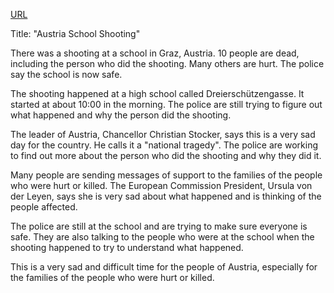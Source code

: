 <a href="https://www.bbc.com/news/live/ce3vxrz6rpnt">URL</a>
<p>Title: "Austria School Shooting"</p>
<p>There was a shooting at a school in Graz, Austria. 10 people are dead, including the person who did the shooting. Many others are hurt. The police say the school is now safe.</p>
<p>The shooting happened at a high school called Dreierschützengasse. It started at about 10:00 in the morning. The police are still trying to figure out what happened and why the person did the shooting.</p>
<p>The leader of Austria, Chancellor Christian Stocker, says this is a very sad day for the country. He calls it a "national tragedy". The police are working to find out more about the person who did the shooting and why they did it.</p>
<p>Many people are sending messages of support to the families of the people who were hurt or killed. The European Commission President, Ursula von der Leyen, says she is very sad about what happened and is thinking of the people affected.</p>
<p>The police are still at the school and are trying to make sure everyone is safe. They are also talking to the people who were at the school when the shooting happened to try to understand what happened.</p>
<p>This is a very sad and difficult time for the people of Austria, especially for the families of the people who were hurt or killed.</p>
